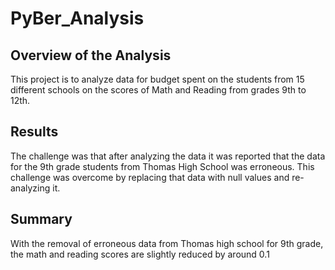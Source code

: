 # PyBer_Analysis

## Overview of the Analysis
This project is to analyze data for budget spent on the students from 15 different schools on the scores of Math and Reading from grades 9th to 12th.

## Results
The challenge was that after analyzing the data it was reported that the data for the 9th grade students from Thomas High School was erroneous. This challenge was overcome by replacing that data with null values and re-analyzing it.

## Summary
With the removal of erroneous data from Thomas high school for 9th grade, the math and reading scores are slightly reduced by around 0.1
